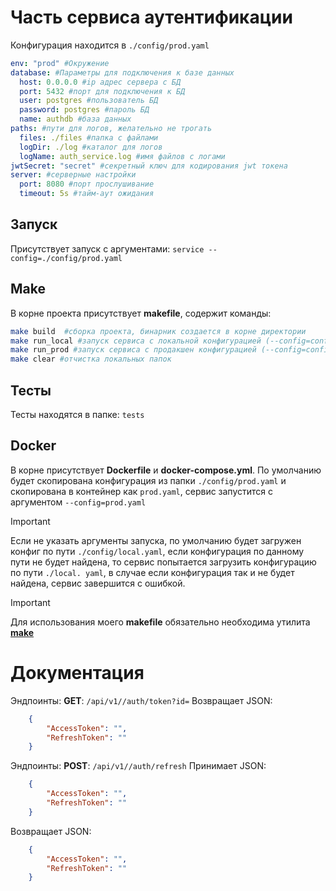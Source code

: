 # Часть сервиса аутентификации
Конфигурация находится в ```./config/prod.yaml```
```yaml
env: "prod" #Окружение
database: #Параметры для подключения к базе данных
  host: 0.0.0.0 #ip адрес сервера с БД
  port: 5432 #порт для подключения к БД
  user: postgres #пользователь БД
  password: postgres #пароль БД
  name: authdb #база данных
paths: #пути для логов, желательно не трогать
  files: ./files #папка с файлами
  logDir: ./log #каталог для логов
  logName: auth_service.log #имя файлов с логами
jwtSecret: "secret" #секретный ключ для кодирования jwt токена
server: #серверные настройки
  port: 8080 #порт прослушивание
  timeout: 5s #тайм-аут ожидания
```

## Запуск
Присутствует запуск с аргументами: ```service --config=./config/prod.yaml```
## Make
В корне проекта присутствует **makefile**, содержит команды:
```bash
make build  #сборка проекта, бинарник создается в корне директории
make run_local #запуск сервиса с локальной конфигурацией (--config=config/local.yaml)
make run_prod #запуск сервиса с продакшен конфигурацией (--config=config/prod.yaml)
make clear #отчистка локальных папок
```

## Тесты
Тесты находятся в папке: ```tests```

## Docker
В корне присутствует **Dockerfile** и **docker-compose.yml**. По умолчанию будет скопирована конфигурация
из папки ```./config/prod.yaml``` и скопирована в контейнер как ```prod.yaml```, сервис запустится с аргументом
```--config=prod.yaml```

> [!IMPORTANT]
> Если не указать аргументы запуска, по умолчанию будет загружен конфиг по пути ```./config/local.yaml```, если
> конфигурация по данному пути не будет найдена, то сервис попытается загрузить конфигурацию по пути ```./local.
> yaml```, в случае если конфигурация так и не будет найдена, сервис завершится с ошибкой.

> [!IMPORTANT]
> Для использования моего **makefile** обязательно необходима утилита **[make](https://www.make.com/en)**

# Документация
Эндпоинты:
**GET**: ```/api/v1//auth/token?id=```
Возвращает JSON:
```json
    {
        "AccessToken": "",
        "RefreshToken": ""
    }
```

Эндпоинты:
**POST**: ```/api/v1//auth/refresh```
Принимает JSON:
```json
    {
        "AccessToken": "",
        "RefreshToken": ""
    }
```

Возвращает JSON:
```json
    {
        "AccessToken": "",
        "RefreshToken": ""
    }
```